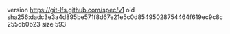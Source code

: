 version https://git-lfs.github.com/spec/v1
oid sha256:dadc3e3a4d895be571f8d67e21e5c0d85495028754464f619ec9c8c255db0b23
size 593
